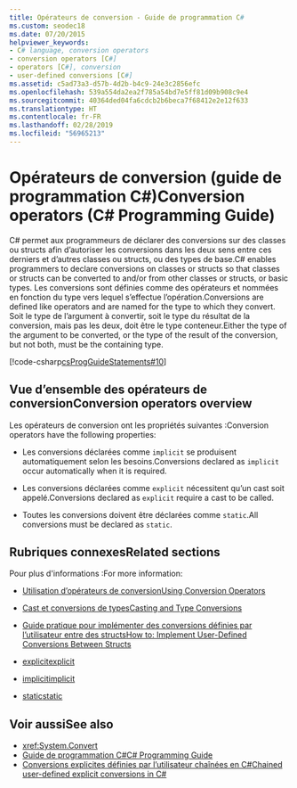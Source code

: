 ```yaml
---
title: Opérateurs de conversion - Guide de programmation C#
ms.custom: seodec18
ms.date: 07/20/2015
helpviewer_keywords:
- C# language, conversion operators
- conversion operators [C#]
- operators [C#], conversion
- user-defined conversions [C#]
ms.assetid: c5ad73a3-d57b-4d2b-b4c9-24e3c2856efc
ms.openlocfilehash: 539a554da2ea2f785a54bd7e5ff81d09b908c9e4
ms.sourcegitcommit: 40364ded04fa6cdcb2b6beca7f68412e2e12f633
ms.translationtype: HT
ms.contentlocale: fr-FR
ms.lasthandoff: 02/28/2019
ms.locfileid: "56965213"
---
```

# <a name="conversion-operators-c-programming-guide"></a><span data-ttu-id="1de9b-102">Opérateurs de conversion (guide de programmation C#)</span><span class="sxs-lookup"><span data-stu-id="1de9b-102">Conversion operators (C# Programming Guide)</span></span>

<span data-ttu-id="1de9b-103">C# permet aux programmeurs de déclarer des conversions sur des classes ou structs afin d’autoriser les conversions dans les deux sens entre ces derniers et d’autres classes ou structs, ou des types de base.</span><span class="sxs-lookup"><span data-stu-id="1de9b-103">C# enables programmers to declare conversions on classes or structs so that classes or structs can be converted to and/or from other classes or structs, or basic types.</span></span> <span data-ttu-id="1de9b-104">Les conversions sont définies comme des opérateurs et nommées en fonction du type vers lequel s’effectue l’opération.</span><span class="sxs-lookup"><span data-stu-id="1de9b-104">Conversions are defined like operators and are named for the type to which they convert.</span></span> <span data-ttu-id="1de9b-105">Soit le type de l’argument à convertir, soit le type du résultat de la conversion, mais pas les deux, doit être le type conteneur.</span><span class="sxs-lookup"><span data-stu-id="1de9b-105">Either the type of the argument to be converted, or the type of the result of the conversion, but not both, must be the containing type.</span></span>  
  
 [!code-csharp[csProgGuideStatements#10](~/samples/snippets/csharp/VS_Snippets_VBCSharp/csProgGuideStatements/CS/Statements.cs#10)]  
  
## <a name="conversion-operators-overview"></a><span data-ttu-id="1de9b-106">Vue d’ensemble des opérateurs de conversion</span><span class="sxs-lookup"><span data-stu-id="1de9b-106">Conversion operators overview</span></span>

 <span data-ttu-id="1de9b-107">Les opérateurs de conversion ont les propriétés suivantes :</span><span class="sxs-lookup"><span data-stu-id="1de9b-107">Conversion operators have the following properties:</span></span>  
  
-   <span data-ttu-id="1de9b-108">Les conversions déclarées comme `implicit` se produisent automatiquement selon les besoins.</span><span class="sxs-lookup"><span data-stu-id="1de9b-108">Conversions declared as `implicit` occur automatically when it is required.</span></span>  
  
-   <span data-ttu-id="1de9b-109">Les conversions déclarées comme `explicit` nécessitent qu’un cast soit appelé.</span><span class="sxs-lookup"><span data-stu-id="1de9b-109">Conversions declared as `explicit` require a cast to be called.</span></span>  
  
-   <span data-ttu-id="1de9b-110">Toutes les conversions doivent être déclarées comme `static`.</span><span class="sxs-lookup"><span data-stu-id="1de9b-110">All conversions must be declared as `static`.</span></span>  
  
## <a name="related-sections"></a><span data-ttu-id="1de9b-111">Rubriques connexes</span><span class="sxs-lookup"><span data-stu-id="1de9b-111">Related sections</span></span>

 <span data-ttu-id="1de9b-112">Pour plus d'informations :</span><span class="sxs-lookup"><span data-stu-id="1de9b-112">For more information:</span></span>  
  
-   [<span data-ttu-id="1de9b-113">Utilisation d’opérateurs de conversion</span><span class="sxs-lookup"><span data-stu-id="1de9b-113">Using Conversion Operators</span></span>](../../../csharp/programming-guide/statements-expressions-operators/using-conversion-operators.md)  
  
-   [<span data-ttu-id="1de9b-114">Cast et conversions de types</span><span class="sxs-lookup"><span data-stu-id="1de9b-114">Casting and Type Conversions</span></span>](../../../csharp/programming-guide/types/casting-and-type-conversions.md)  
  
-   [<span data-ttu-id="1de9b-115">Guide pratique pour implémenter des conversions définies par l’utilisateur entre des structs</span><span class="sxs-lookup"><span data-stu-id="1de9b-115">How to: Implement User-Defined Conversions Between Structs</span></span>](../../../csharp/programming-guide/statements-expressions-operators/how-to-implement-user-defined-conversions-between-structs.md)  
  
-   [<span data-ttu-id="1de9b-116">explicit</span><span class="sxs-lookup"><span data-stu-id="1de9b-116">explicit</span></span>](../../../csharp/language-reference/keywords/explicit.md)  
  
-   [<span data-ttu-id="1de9b-117">implicit</span><span class="sxs-lookup"><span data-stu-id="1de9b-117">implicit</span></span>](../../../csharp/language-reference/keywords/implicit.md)  
  
-   [<span data-ttu-id="1de9b-118">static</span><span class="sxs-lookup"><span data-stu-id="1de9b-118">static</span></span>](../../../csharp/language-reference/keywords/static.md)  
  
## <a name="see-also"></a><span data-ttu-id="1de9b-119">Voir aussi</span><span class="sxs-lookup"><span data-stu-id="1de9b-119">See also</span></span>

- <xref:System.Convert>
- [<span data-ttu-id="1de9b-120">Guide de programmation C#</span><span class="sxs-lookup"><span data-stu-id="1de9b-120">C# Programming Guide</span></span>](../../../csharp/programming-guide/index.md)
- [<span data-ttu-id="1de9b-121">Conversions explicites définies par l’utilisateur chaînées en C#</span><span class="sxs-lookup"><span data-stu-id="1de9b-121">Chained user-defined explicit conversions in C#</span></span>](https://blogs.msdn.microsoft.com/ericlippert/2007/04/16/chained-user-defined-explicit-conversions-in-c/)
